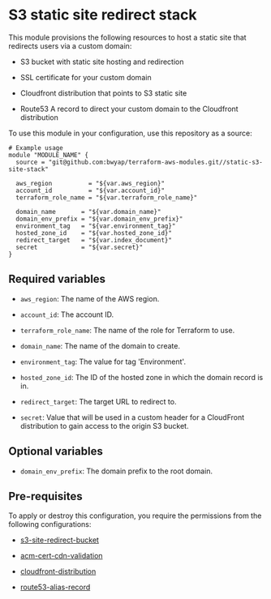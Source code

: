 # S3 static site redirect stack

This module provisions the following resources to host a static site that redirects users via a custom domain:

- S3 bucket with static site hosting and redirection

- SSL certificate for your custom domain

- Cloudfront distribution that points to S3 static site

- Route53 A record to direct your custom domain to the Cloudfront distribution

To use this module in your configuration, use this repository as a source:

```hcl
# Example usage
module "MODULE_NAME" {
  source = "git@github.com:bwyap/terraform-aws-modules.git//static-s3-site-stack"

  aws_region          = "${var.aws_region}"
  account_id          = "${var.account_id}"
  terraform_role_name = "${var.terraform_role_name}"

  domain_name       = "${var.domain_name}"
  domain_env_prefix = "${var.domain_env_prefix}"
  environment_tag   = "${var.environment_tag}"
  hosted_zone_id    = "${var.hosted_zone_id}"
  redirect_target   = "${var.index_document}"
  secret            = "${var.secret}"
}
```

## Required variables
- `aws_region`: The name of the AWS region.

- `account_id`: The account ID.

- `terraform_role_name`: The name of the role for Terraform to use.

- `domain_name`: The name of the domain to create.

- `environment_tag`: The value for tag 'Environment'.

- `hosted_zone_id`: The ID of the hosted zone in which the domain record is in.

- `redirect_target`: The target URL to redirect to.

- `secret`: Value that will be used in a custom header for a CloudFront distribution to gain access to the origin S3 bucket.


## Optional variables

- `domain_env_prefix`: The domain prefix to the root domain.


## Pre-requisites

To apply or destroy this configuration, you require the permissions from the following configurations:

- [s3-site-redirect-bucket](https://github.com/bwyap/terraform-aws-modules/tree/master/s3-site-redirect-bucket)

- [acm-cert-cdn-validation](https://github.com/bwyap/terraform-aws-modules/tree/master/acm-cert-cdn-validation)

- [cloudfront-distribution](https://github.com/bwyap/terraform-aws-modules/tree/master/cloudfront-distribution)

- [route53-alias-record](https://github.com/bwyap/terraform-aws-modules/tree/master/route53-alias-record)
